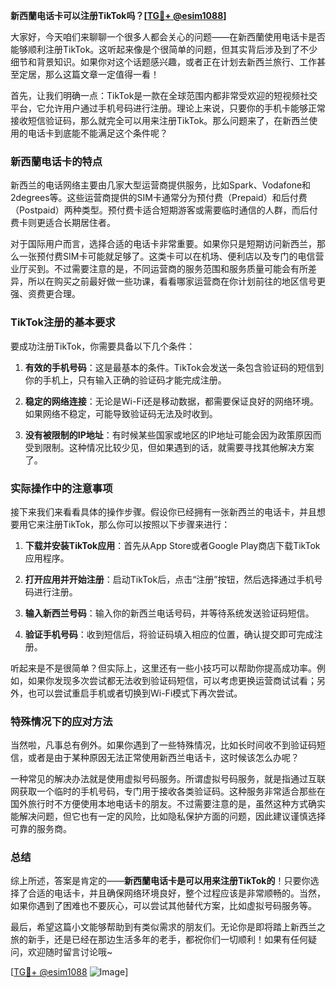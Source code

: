 **新西蘭电话卡可以注册TikTok吗？[[TG💪+ @esim1088](https://t.me/s/esim1088)]**

大家好，今天咱们来聊聊一个很多人都会关心的问题——在新西蘭使用电话卡是否能够顺利注册TikTok。这听起来像是个很简单的问题，但其实背后涉及到了不少细节和背景知识。如果你对这个话题感兴趣，或者正在计划去新西兰旅行、工作甚至定居，那么这篇文章一定值得一看！

首先，让我们明确一点：TikTok是一款在全球范围内都非常受欢迎的短视频社交平台，它允许用户通过手机号码进行注册。理论上来说，只要你的手机卡能够正常接收短信验证码，那么就完全可以用来注册TikTok。那么问题来了，在新西兰使用的电话卡到底能不能满足这个条件呢？

### 新西蘭电话卡的特点

新西兰的电话网络主要由几家大型运营商提供服务，比如Spark、Vodafone和2degrees等。这些运营商提供的SIM卡通常分为预付费（Prepaid）和后付费（Postpaid）两种类型。预付费卡适合短期游客或需要临时通信的人群，而后付费卡则更适合长期居住者。

对于国际用户而言，选择合适的电话卡非常重要。如果你只是短期访问新西兰，那么一张预付费SIM卡可能就足够了。这类卡可以在机场、便利店以及专门的电信营业厅买到。不过需要注意的是，不同运营商的服务范围和服务质量可能会有所差异，所以在购买之前最好做一些功课，看看哪家运营商在你计划前往的地区信号更强、资费更合理。

### TikTok注册的基本要求

要成功注册TikTok，你需要具备以下几个条件：

1. **有效的手机号码**：这是最基本的条件。TikTok会发送一条包含验证码的短信到你的手机上，只有输入正确的验证码才能完成注册。
   
2. **稳定的网络连接**：无论是Wi-Fi还是移动数据，都需要保证良好的网络环境。如果网络不稳定，可能导致验证码无法及时收到。

3. **没有被限制的IP地址**：有时候某些国家或地区的IP地址可能会因为政策原因而受到限制。这种情况比较少见，但如果遇到的话，就需要寻找其他解决方案了。

### 实际操作中的注意事项

接下来我们来看看具体的操作步骤。假设你已经拥有一张新西兰的电话卡，并且想要用它来注册TikTok，那么你可以按照以下步骤来进行：

1. **下载并安装TikTok应用**：首先从App Store或者Google Play商店下载TikTok应用程序。

2. **打开应用并开始注册**：启动TikTok后，点击“注册”按钮，然后选择通过手机号码进行注册。

3. **输入新西兰号码**：输入你的新西兰电话号码，并等待系统发送验证码短信。

4. **验证手机号码**：收到短信后，将验证码填入相应的位置，确认提交即可完成注册。

听起来是不是很简单？但实际上，这里还有一些小技巧可以帮助你提高成功率。例如，如果你发现多次尝试都无法收到验证码短信，可以考虑更换运营商试试看；另外，也可以尝试重启手机或者切换到Wi-Fi模式下再次尝试。

### 特殊情况下的应对方法

当然啦，凡事总有例外。如果你遇到了一些特殊情况，比如长时间收不到验证码短信，或者是由于某种原因无法正常使用新西兰电话卡，这时候该怎么办呢？

一种常见的解决办法就是使用虚拟号码服务。所谓虚拟号码服务，就是指通过互联网获取一个临时的手机号码，专门用于接收各类验证码。这种服务非常适合那些在国外旅行时不方便使用本地电话卡的朋友。不过需要注意的是，虽然这种方式确实能解决问题，但它也有一定的风险，比如隐私保护方面的问题，因此建议谨慎选择可靠的服务商。

### 总结

综上所述，答案是肯定的——**新西蘭电话卡是可以用来注册TikTok的**！只要你选择了合适的电话卡，并且确保网络环境良好，整个过程应该是非常顺畅的。当然，如果你遇到了困难也不要灰心，可以尝试其他替代方案，比如虚拟号码服务等。

最后，希望这篇小文能够帮助到有类似需求的朋友们。无论你是即将踏上新西兰之旅的新手，还是已经在那边生活多年的老手，都祝你们一切顺利！如果有任何疑问，欢迎随时留言讨论哦~

[[TG💪+ @esim1088](https://t.me/s/esim1088) ![Image](https://i.postimg.cc/4NQfJmqS/Snipaste-2025-05-13-00-14-12.png)]